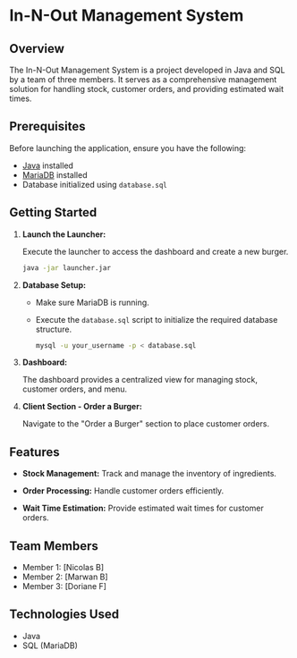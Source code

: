 # In-N-Out Management System

## Overview

The In-N-Out Management System is a project developed in Java and SQL by a team of three members. It serves as a comprehensive management solution for handling stock, customer orders, and providing estimated wait times.

## Prerequisites

Before launching the application, ensure you have the following:

- [Java](https://www.java.com/en/download/) installed
- [MariaDB](https://mariadb.org/download/) installed
- Database initialized using `database.sql`

## Getting Started

1. **Launch the Launcher:**

    Execute the launcher to access the dashboard and create a new burger.

    ```bash
    java -jar launcher.jar
    ```

2. **Database Setup:**

    - Make sure MariaDB is running.
    - Execute the `database.sql` script to initialize the required database structure.

        ```bash
        mysql -u your_username -p < database.sql
        ```

3. **Dashboard:**

    The dashboard provides a centralized view for managing stock, customer orders, and menu.

4. **Client Section - Order a Burger:**

    Navigate to the "Order a Burger" section to place customer orders.

## Features

- **Stock Management:** Track and manage the inventory of ingredients.
  
- **Order Processing:** Handle customer orders efficiently.

- **Wait Time Estimation:** Provide estimated wait times for customer orders.

## Team Members

- Member 1: [Nicolas B]
- Member 2: [Marwan B]
- Member 3: [Doriane F]

## Technologies Used

- Java
- SQL (MariaDB)

